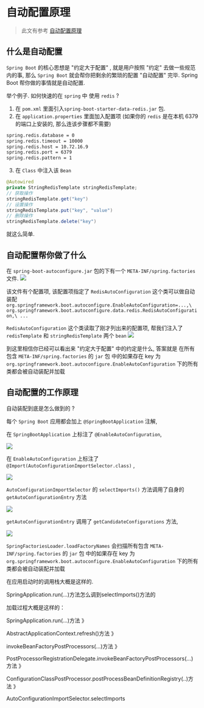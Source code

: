 # 自动配置原理

> 此文有参考 [自动配置原理](https://mp.weixin.qq.com/s?__biz=MzkwNjMwMTgzMQ==&mid=2247490236&idx=1&sn=636be5ccb19d59cfc1801efc22160ad0&source=41#wechat_redirect)


## 什么是自动配置

`Spring Boot` 的核心思想是 "约定大于配置" , 就是用户按照 "约定" 去做一些规范内的事, 那么 `Spring Boot` 就会帮你把剩余的繁琐的配置 "自动配置" 完毕. Spring Boot 帮你做的事情就是自动配置.

举个例子. 如何快速的在 `spring` 中 使用 `redis` ?

1. 在 `pom.xml` 里面引入`spring-boot-starter-data-redis.jar` 包.
2. 在 `application.properties` 里面加入配置项 (如果你的 `redis` 是在本机 6379 的端口上安装的, 那么连该步骤都不需要)
```bash
spring.redis.database = 0
spring.redis.timeout = 10000
spring.redis.host = 10.72.16.9
spring.redis.port = 6379
spring.redis.pattern = 1
```
3. 在 `Class` 中注入该 `Bean`

```java
@Autowired
private StringRedisTemplate stringRedisTemplate;
// 获取操作
stringRedisTemplate.get("key")
// 设置操作
stringRedisTemplate.put("key", "value")
// 删除操作
stringRedisTemplate.delete("key")
```
就这么简单.

## 自动配置帮你做了什么

在 `spring-boot-autoconfigure.jar` 包的下有一个 `META-INF/spring.factories` 文件.
![](https://cdn.jansora.com/files/uPic/2022/05/18/NRA2Wr.png)

该文件有个配置项, 该配置项指定了 `RedisAutoConfiguration` 这个类可以做自动装配
`org.springframework.boot.autoconfigure.EnableAutoConfiguration=...,\
org.springframework.boot.autoconfigure.data.redis.RedisAutoConfiguration,\
...`

`RedisAutoConfiguration` 这个类读取了刚才列出来的配置项, 帮我们注入了 `redisTemplate` 和 `stringRedisTemplate`
两个 `bean`
![](https://cdn.jansora.com/files/uPic/2022/05/18/YaNcBI.png)


到这里相信你已经可以看出来 "约定大于配置" 中的约定是什么, 答案就是 在所有包含 `META-INF/spring.factories` 的 `jar` 包
中的如果存在 key 为 `org.springframework.boot.autoconfigure.EnableAutoConfiguration` 下的所有类都会被自动装配并加载

## 自动配置的工作原理

自动装配到底是怎么做到的 ?

每个 `Spring Boot` 应用都会加上 `@SpringBootApplication` 注解,  

在 `SpringBootApplication` 上标注了 `@EnableAutoConfiguration`,

![](https://cdn.jansora.com/files/uPic/2022/05/18/AvmnWE.png)

在 `EnableAutoConfiguration` 上标注了 `@Import(AutoConfigurationImportSelector.class)` ,

![](https://cdn.jansora.com/files/uPic/2022/05/18/by73Wp.png)


`AutoConfigurationImportSelector` 的 `selectImports()` 方法调用了自身的 `getAutoConfigurationEntry` 方法

![](https://cdn.jansora.com/files/uPic/2022/05/18/DfDp3Y.png)

`getAutoConfigurationEntry` 调用了 `getCandidateConfigurations` 方法, 

![](https://cdn.jansora.com/files/uPic/2022/05/18/ikzm7E.png)


`SpringFactoriesLoader.loadFactoryNames` 会扫描所有包含 `META-INF/spring.factories` 的 `jar` 包
中的如果存在 key 为 `org.springframework.boot.autoconfigure.EnableAutoConfiguration` 下的所有类都会被自动装配并加载


在应用启动时的调用栈大概是这样的.

SpringApplication.run(...)方法怎么调到selectImports()方法的

加载过程大概是这样的：

SpringApplication.run(...)方法  》

AbstractApplicationContext.refresh()方法  》

invokeBeanFactoryPostProcessors(...)方法  》

PostProcessorRegistrationDelegate.invokeBeanFactoryPostProcessors(...) 方法  》

ConfigurationClassPostProcessor.postProcessBeanDefinitionRegistry(..)方法  》

AutoConfigurationImportSelector.selectImports




